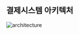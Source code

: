 ## 결제시스템 아키텍처
![architecture](https://user-images.githubusercontent.com/66583879/180265250-cdb35afd-393d-4a29-8a2c-11f2cc3b27eb.png)

